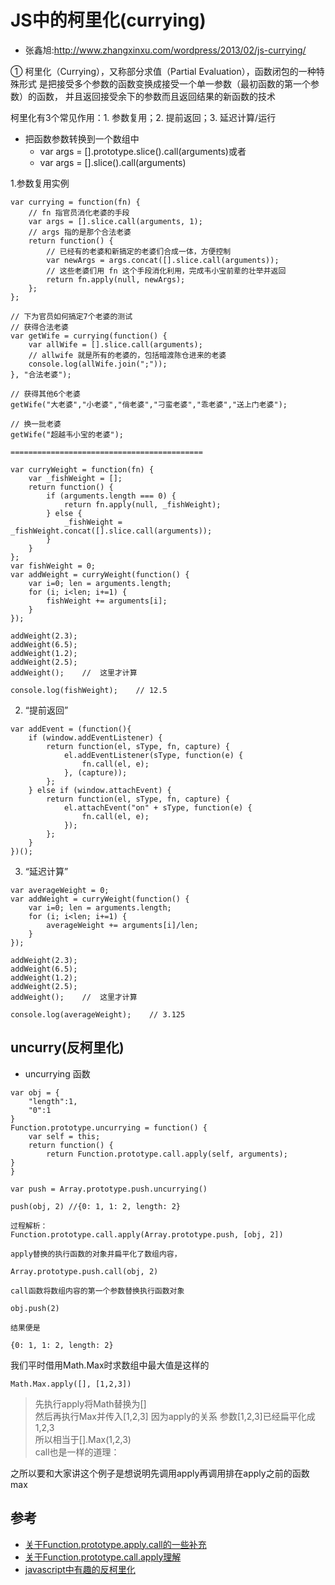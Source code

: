 # JS中的柯里化(currying)

* 张鑫旭:http://www.zhangxinxu.com/wordpress/2013/02/js-currying/

① 柯里化（Currying），又称部分求值（Partial Evaluation），函数闭包的一种特殊形式
  是把接受多个参数的函数变换成接受一个单一参数（最初函数的第一个参数）的函数，
  并且返回接受余下的参数而且返回结果的新函数的技术


柯里化有3个常见作用：1. 参数复用；2. 提前返回；3. 延迟计算/运行

* 把函数参数转换到一个数组中
  - var args = [].prototype.slice().call(arguments)或者
  - var args = [].slice().call(arguments)


1.参数复用实例
```
var currying = function(fn) {
    // fn 指官员消化老婆的手段
    var args = [].slice.call(arguments, 1);
    // args 指的是那个合法老婆
    return function() {
        // 已经有的老婆和新搞定的老婆们合成一体，方便控制
        var newArgs = args.concat([].slice.call(arguments));
        // 这些老婆们用 fn 这个手段消化利用，完成韦小宝前辈的壮举并返回
        return fn.apply(null, newArgs);
    };
};

// 下为官员如何搞定7个老婆的测试
// 获得合法老婆
var getWife = currying(function() {
    var allWife = [].slice.call(arguments);
    // allwife 就是所有的老婆的，包括暗渡陈仓进来的老婆
    console.log(allWife.join(";"));
}, "合法老婆");

// 获得其他6个老婆
getWife("大老婆","小老婆","俏老婆","刁蛮老婆","乖老婆","送上门老婆");

// 换一批老婆
getWife("超越韦小宝的老婆");

===========================================

var curryWeight = function(fn) {
    var _fishWeight = [];
    return function() {
        if (arguments.length === 0) {
            return fn.apply(null, _fishWeight);
        } else {
            _fishWeight = _fishWeight.concat([].slice.call(arguments));
        }
    }
};
var fishWeight = 0;
var addWeight = curryWeight(function() {
    var i=0; len = arguments.length;
    for (i; i<len; i+=1) {
        fishWeight += arguments[i];
    }
});

addWeight(2.3);
addWeight(6.5);
addWeight(1.2);
addWeight(2.5);
addWeight();    //  这里才计算

console.log(fishWeight);    // 12.5
```
2. “提前返回”
```
var addEvent = (function(){
    if (window.addEventListener) {
        return function(el, sType, fn, capture) {
            el.addEventListener(sType, function(e) {
                fn.call(el, e);
            }, (capture));
        };
    } else if (window.attachEvent) {
        return function(el, sType, fn, capture) {
            el.attachEvent("on" + sType, function(e) {
                fn.call(el, e);
            });
        };
    }
})();
```

3. “延迟计算”

```
var averageWeight = 0;
var addWeight = curryWeight(function() {
    var i=0; len = arguments.length;
    for (i; i<len; i+=1) {
        averageWeight += arguments[i]/len;
    }
});

addWeight(2.3);
addWeight(6.5);
addWeight(1.2);
addWeight(2.5);
addWeight();    //  这里才计算

console.log(averageWeight);    // 3.125
```

## uncurry(反柯里化)

- uncurrying 函数
```
var obj = {
    "length":1,
    "0":1
}
Function.prototype.uncurrying = function() {
    var self = this;
    return function() {
        return Function.prototype.call.apply(self, arguments);
}
}

var push = Array.prototype.push.uncurrying()

push(obj, 2) //{0: 1, 1: 2, length: 2}

过程解析：
Function.prototype.call.apply(Array.prototype.push, [obj, 2])

apply替换的执行函数的对象并扁平化了数组内容，

Array.prototype.push.call(obj, 2)

call函数将数组内容的第一个参数替换执行函数对象

obj.push(2)

结果便是

{0: 1, 1: 2, length: 2}
```

我们平时借用Math.Max时求数组中最大值是这样的
```
Math.Max.apply([], [1,2,3])
```

>先执行apply将Math替换为[]   
然后再执行Max并传入[1,2,3] 因为apply的关系 参数[1,2,3]已经扁平化成1,2,3  
所以相当于[].Max(1,2,3)   
call也是一样的道理：  

之所以要和大家讲这个例子是想说明先调用apply再调用排在apply之前的函数max



## 参考
- [关于Function.prototype.apply.call的一些补充](https://www.cnblogs.com/qianlegeqian/p/4786766.html)
- [关于Function.prototype.call.apply理解](https://www.cnblogs.com/chaky/articles/9059207.html)
- [javascript中有趣的反柯里化](http://www.cnblogs.com/hustskyking/archive/2013/04/09/uncurrying.html)
